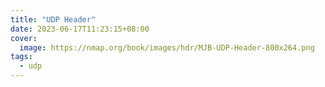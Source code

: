 ```yaml
---
title: "UDP Header"
date: 2023-06-17T11:23:15+08:00
cover:
  image: https://nmap.org/book/images/hdr/MJB-UDP-Header-800x264.png
tags:
  - udp
---
```


